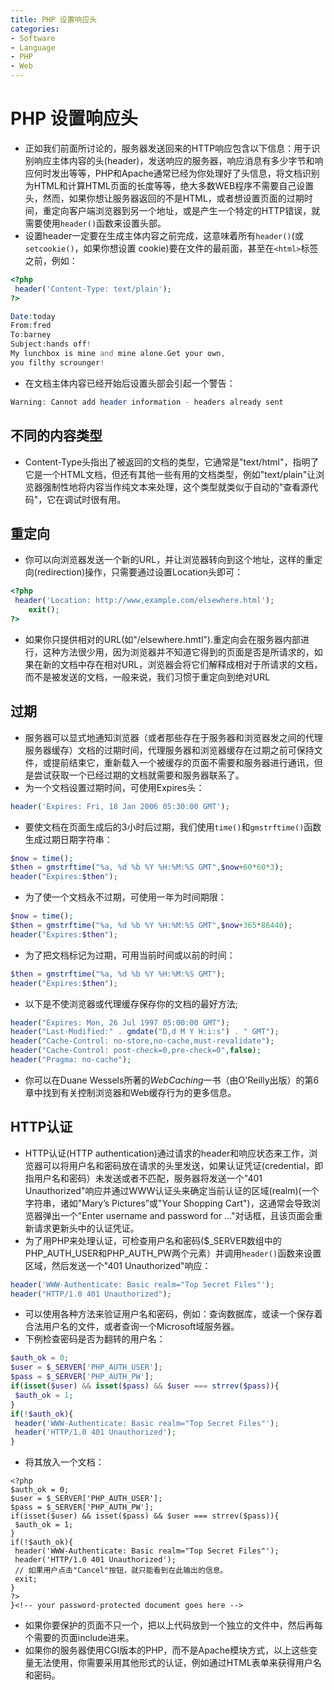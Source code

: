 ```yaml
---
title: PHP 设置响应头
categories:
- Software
- Language
- PHP
- Web
---
```

# PHP 设置响应头

- 正如我们前面所讨论的，服务器发送回来的HTTP响应包含以下信息：用于识别响应主体内容的头(header)，发送响应的服务器，响应消息有多少字节和响应何时发出等等，PHP和Apache通常已经为你处理好了头信息，将文档识别为HTML和计算HTML页面的长度等等，绝大多数WEB程序不需要自己设置头，然而，如果你想让服务器返回的不是HTML，或者想设置页面的过期时间，重定向客户端浏览器到另一个地址，或是产生一个特定的HTTP错误，就需要使用`header()`函数来设置头部。
- 设置header一定要在生成主体内容之前完成，这意味着所有`header()`(或`setcookie()`，如果你想设置 cookie)要在文件的最前面，甚至在`<html>`标签之前，例如：

```php
<?php
 header('Content-Type: text/plain');
?>

Date:today
From:fred
To:barney
Subject:hands off!
My lunchbox is mine and mine alone.Get your own,
you filthy scrounger!
```

- 在文档主体内容已经开始后设置头部会引起一个警告：

```php
Warning: Cannot add header information - headers already sent
```

## 不同的内容类型

- Content-Type头指出了被返回的文档的类型，它通常是"text/html"，指明了它是一个HTML文档，但还有其他一些有用的文档类型，例如"text/plain"让浏览器强制性地将内容当作纯文本来处理，这个类型就类似于自动的"查看源代码"，它在调试时很有用。

## 重定向

- 你可以向浏览器发送一个新的URL，并让浏览器转向到这个地址，这样的重定向(redirection)操作，只需要通过设置Location头即可：

```php
<?php
 header('Location: http://www,example.com/elsewhere.html');
	exit();
?>
```

- 如果你只提供相对的URL(如"/elsewhere.hmtl").重定向会在服务器内部进行，这种方法很少用，因为浏览器并不知道它得到的页面是否是所请求的，如果在新的文档中存在相对URL，浏览器会将它们解释成相对于所请求的文档，而不是被发送的文档，一般来说，我们习惯于重定向到绝对URL

## 过期

- 服务器可以显式地通知浏览器（或者那些存在于服务器和浏览器发之间的代理服务器缓存）文档的过期时间，代理服务器和浏览器缓存在过期之前可保持文件，或提前结束它，重新载入一个被缓存的页面不需要和服务器进行通讯，但是尝试获取一个已经过期的文档就需要和服务器联系了。
- 为一个文档设置过期时间，可使用Expires头：

```php
header('Expires: Fri, 18 Jan 2006 05:30:00 GMT');
```

- 要使文档在页面生成后的3小时后过期，我们使用`time()`和`gmstrftime()`函数生成过期日期字符串：

```php
$now = time();
$then = gmstrftime("%a, %d %b %Y %H:%M:%S GMT",$now+60*60*3);
header("Expires:$then");
```

- 为了使一个文档永不过期，可使用一年为时间期限：

```php
$now = time();
$then = gmstrftime("%a, %d %b %Y %H:%M:%S GMT",$now+365*86440);
header("Expires:$then");
```

- 为了把文档标记为过期，可用当前时间或以前的时间：

```php
$then = gmstrftime("%a, %d %b %Y %H:%M:%S GMT");
header("Expires:$then");
```

- 以下是不使浏览器或代理缓存保存你的文档的最好方法;

```php
header("Expires: Mon, 26 Jul 1997 05:00:00 GMT");
header("Last-Modified:" . gmdate("D,d M Y H:i:s") . " GMT");
header("Cache-Control: no-store,no-cache,must-revalidate");
header("Cache-Control: post-check=0,pre-check=0",false);
header("Pragma: no-cache");
```

- 你可以在Duane Wessels所著的$Web Caching$一书（由O'Reilly出版）的第6章中找到有关控制浏览器和Web缓存行为的更多信息。

## HTTP认证

- HTTP认证(HTTP authentication)通过请求的header和响应状态来工作，浏览器可以将用户名和密码放在请求的头里发送，如果认证凭证(credential，即指用户名和密码）未发送或者不匹配，服务器将发送一个"401 Unauthorized"响应并通过WWW认证头来确定当前认证的区域(realm)(一个字符串，诸如"Mary’s Pictures”或"Your Shopping Cart")，这通常会导致浏览器弹出一个"Enter username and password for ..."对话框，且该页面会重新请求更新头中的认证凭证。
- 为了用PHP来处理认证，可检查用户名和密码(\$\_SERVER数组中的PHP\_AUTH\_USER和PHP\_AUTH_PW两个元素）并调用`header()`函数来设置区域，然后发送一个"401 Unauthorized"响应：

```php
header('WWW-Authenticate: Basic realm="Top Secret Files"');
header("HTTP/1.0 401 Unauthorized");
```

- 可以使用各种方法来验证用户名和密码，例如：查询数据库，或读一个保存着合法用户名的文件，或者查询一个Microsoft域服务器。
- 下例检查密码是否为翻转的用户名：

```php
$auth_ok = 0;
$user = $_SERVER['PHP_AUTH_USER'];
$pass = $_SERVER['PHP_AUTH_PW'];
if(isset($user) && isset($pass) && $user === strrev($pass)){
 $auth_ok = 1;
}
if(!$auth_ok){
 header('WWW-Authenticate: Basic realm="Top Secret Files"');
 header('HTTP/1.0 401 Unauthorized');
}
```

- 将其放入一个文档：

```php+HTML
<?php
$auth_ok = 0;
$user = $_SERVER['PHP_AUTH_USER'];
$pass = $_SERVER['PHP_AUTH_PW'];
if(isset($user) && isset($pass) && $user === strrev($pass)){
 $auth_ok = 1;
}
if(!$auth_ok){
 header('WWW-Authenticate: Basic realm="Top Secret Files"');
 header('HTTP/1.0 401 Unauthorized');
 // 如果用户点击"Cancel"按钮，就只能看到在此输出的信息。
 exit;
}
?>
}<!-- your password-protected document goes here -->
```

- 如果你要保护的页面不只一个，把以上代码放到一个独立的文件中，然后再每个需要的页面include进来。
- 如果你的服务器使用CGI版本的PHP，而不是Apache模块方式，以上这些变量无法使用，你需要采用其他形式的认证，例如通过HTML表单来获得用户名和密码。